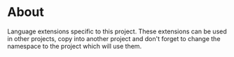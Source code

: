 ﻿# About

Language extensions specific to this project. These extensions can be used in other projects, copy into another project and don't forget to change the namespace to the project which will use them.